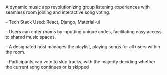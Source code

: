 A dynamic music app revolutionizing group listening experiences with seamless room joining and interactive song voting.

– Tech Stack Used: React, Django, Material-ui

– Users can enter rooms by inputting unique codes, facilitating easy access to shared music spaces.

– A designated host manages the playlist, playing songs for all users within the room.

– Participants can vote to skip tracks, with the majority deciding whether the current song continues or is skipped
